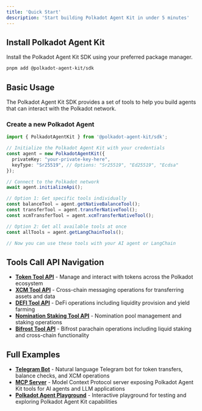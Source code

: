 ```yaml
---
title: 'Quick Start'
description: 'Start building Polkadot Agent Kit in under 5 minutes'
---
```


## Install Polkadot Agent Kit

Install the Polkadot Agent Kit SDK using your preferred package manager.

<CodeGroup>

```bash pnpm
pnpm add @polkadot-agent-kit/sdk
```

</CodeGroup>

## Basic Usage

The Polkadot Agent Kit SDK provides a set of tools to help you build agents that can interact with the Polkadot network.

### Create a new Polkadot Agent 

<CodeGroup>

```typescript
import { PolkadotAgentKit } from '@polkadot-agent-kit/sdk';

// Initialize the Polkadot Agent Kit with your credentials
const agent = new PolkadotAgentKit({
  privateKey: "your-private-key-here",
  keyType: "Sr25519", // Options: "Sr25519", "Ed25519", "Ecdsa"
});

// Connect to the Polkadot network
await agent.initializeApi();

// Option 1: Get specific tools individually
const balanceTool = agent.getNativeBalanceTool();
const transferTool = agent.transferNativeTool();
const xcmTransferTool = agent.xcmTransferNativeTool();

// Option 2: Get all available tools at once
const allTools = agent.getLangChainTools();

// Now you can use these tools with your AI agent or LangChain
```

</CodeGroup>



## Tools Call API Navigation  

- **[Token Tool API](/tools/token-tool)** - Manage and interact with tokens across the Polkadot ecosystem
- **[XCM Tool API](/tools/xcm-tool)** - Cross-chain messaging operations for transferring assets and data
- **[DEFI Tool API](/tools/defi-tool)** - DeFi operations including liquidity provision and yield farming
- **[Nomination Staking Tool API](/tools/nomination-staking-tool)** - Nomination pool management and staking operations
- **[Bifrost Tool API](/tools/bifrost-tool)** - Bifrost parachain operations including liquid staking and cross-chain functionality


## Full Examples 
- **[Telegram Bot](/examples/telegram-bot)** - Natural language Telegram bot for token transfers, balance checks, and XCM operations
- **[MCP Server](/examples/mcp-server)** - Model Context Protocol server exposing Polkadot Agent Kit tools for AI agents and LLM applications
- **[Polkadot Agent Playground](/examples/playground)** - Interactive playground for testing and exploring Polkadot Agent Kit capabilities
